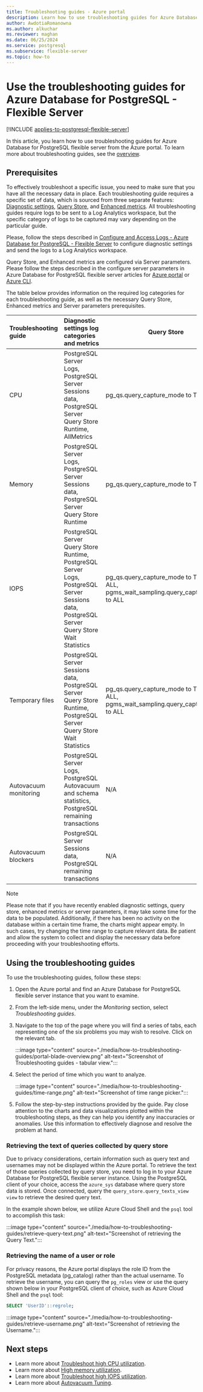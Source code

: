 ```yaml
---
title: Troubleshooting guides - Azure portal
description: Learn how to use troubleshooting guides for Azure Database for PostgreSQL - Flexible Server from the Azure portal.
author: AwdotiaRomanowna
ms.author: alkuchar
ms.reviewer: maghan
ms.date: 06/25/2024
ms.service: postgresql
ms.subservice: flexible-server
ms.topic: how-to
---
```


# Use the troubleshooting guides for Azure Database for PostgreSQL - Flexible Server

[!INCLUDE [applies-to-postgresql-flexible-server](~/reusable-content/ce-skilling/azure/includes/postgresql/includes/applies-to-postgresql-flexible-server.md)]

In this article, you learn how to use troubleshooting guides for Azure Database for PostgreSQL flexible server from the Azure portal. To learn more about troubleshooting guides, see the [overview](concepts-troubleshooting-guides.md).

## Prerequisites

To effectively troubleshoot a specific issue, you need to make sure that you have all the necessary data in place. 
Each troubleshooting guide requires a specific set of data, which is sourced from three separate features: [Diagnostic settings](how-to-configure-and-access-logs.md), [Query Store](concepts-query-store.md), and [Enhanced metrics](concepts-monitoring.md#enabling-enhanced-metrics).
All troubleshooting guides require logs to be sent to a Log Analytics workspace, but the specific category of logs to be captured may vary depending on the particular guide. 

Please, follow the steps described in [Configure and Access Logs - Azure Database for PostgreSQL - Flexible Server](howto-configure-and-access-logs.md) to configure diagnostic settings and send the logs to a Log Analytics workspace.

Query Store, and Enhanced metrics are configured via Server parameters. Please follow the steps described in the configure server parameters in Azure Database for PostgreSQL flexible server articles for [Azure portal](howto-configure-server-parameters-using-portal.md) or [Azure CLI](howto-configure-server-parameters-using-cli.md).

The table below provides information on the required log categories for each troubleshooting guide, as well as the necessary Query Store, Enhanced metrics and Server parameters prerequisites.

| Troubleshooting guide | Diagnostic settings log categories and metrics                                                                                                | Query Store                                                                          | Enhanced metrics                    | Server parameters           |
|:----------------------|:----------------------------------------------------------------------------------------------------------------------------------------------|--------------------------------------------------------------------------------------|-------------------------------------|-----------------------------|
| CPU                   | PostgreSQL Server Logs, PostgreSQL Server Sessions data, PostgreSQL Server Query Store Runtime, AllMetrics                                    | pg_qs.query_capture_mode to TOP or ALL                                               | metrics.collector_database_activity | N/A                         |
| Memory                | PostgreSQL Server Logs, PostgreSQL Server Sessions data, PostgreSQL Server Query Store Runtime                                                | pg_qs.query_capture_mode to TOP or ALL                                               | metrics.collector_database_activity | N/A                         |
| IOPS                  | PostgreSQL Server Query Store Runtime, PostgreSQL Server Logs, PostgreSQL Server Sessions data, PostgreSQL Server Query Store Wait Statistics | pg_qs.query_capture_mode to TOP or ALL, pgms_wait_sampling.query_capture_mode to ALL | metrics.collector_database_activity | track_io_timing to ON       |
| Temporary files       | PostgreSQL Server Sessions data, PostgreSQL Server Query Store Runtime, PostgreSQL Server Query Store Wait Statistics                         | pg_qs.query_capture_mode to TOP or ALL, pgms_wait_sampling.query_capture_mode to ALL | metrics.collector_database_activity | N/A                         |
| Autovacuum monitoring | PostgreSQL Server Logs, PostgreSQL Autovacuum and schema statistics, PostgreSQL remaining transactions                                        | N/A                                                                                  | N/A                                 | log_autovacuum_min_duration |
| Autovacuum blockers   | PostgreSQL Server Sessions data, PostgreSQL remaining transactions                                                                            | N/A                                                                                  | N/A                                 | N/A                         |


> [!NOTE]
> Please note that if you have recently enabled diagnostic settings, query store, enhanced metrics or server parameters, it may take some time for the data to be populated. Additionally, if there has been no activity on the database within a certain time frame, the charts might appear empty. In such cases, try changing the time range to capture relevant data. Be patient and allow the system to collect and display the necessary data before proceeding with your troubleshooting efforts.

## Using the troubleshooting guides

To use the troubleshooting guides, follow these steps:

1. Open the Azure portal and find an Azure Database for PostgreSQL flexible server instance that you want to examine.

2. From the left-side menu, under the *Monitoring* section, select *Troubleshooting guides*.

3. Navigate to the top of the page where you will find a series of tabs, each representing one of the six problems you may wish to resolve. Click on the relevant tab.

   :::image type="content" source="./media/how-to-troubleshooting-guides/portal-blade-overview.png" alt-text="Screenshot of Troubleshooting guides - tabular view.":::

4. Select the period of time which you want to analyze.

    :::image type="content" source="./media/how-to-troubleshooting-guides/time-range.png" alt-text="Screenshot of time range picker.":::

5. Follow the step-by-step instructions provided by the guide. Pay close attention to the charts and data visualizations plotted within the troubleshooting steps, as they can help you identify any inaccuracies or anomalies. Use this information to effectively diagnose and resolve the problem at hand.

### Retrieving the text of queries collected by query store

Due to privacy considerations, certain information such as query text and usernames may not be displayed within the Azure portal. 
To retrieve the text of those queries collected by query store, you need to log in to your Azure Database for PostgreSQL flexible server instance. 
Using the PostgreSQL client of your choice, access the `azure_sys` database where query store data is stored. 
Once connected, query the `query_store.query_texts_view view` to retrieve the desired query text.

In the example shown below, we utilize Azure Cloud Shell and the `psql` tool to accomplish this task:

:::image type="content" source="./media/how-to-troubleshooting-guides/retrieve-query-text.png" alt-text="Screenshot of retrieving the Query Text.":::

### Retrieving the name of a user or role

For privacy reasons, the Azure portal displays the role ID from the PostgreSQL metadata (pg_catalog) rather than the actual username. 
To retrieve the username, you can query the `pg_roles` view or use the query shown below in your PostgreSQL client of choice, such as Azure Cloud Shell and the `psql` tool:

```sql
SELECT 'UserID'::regrole;
```

:::image type="content" source="./media/how-to-troubleshooting-guides/retrieve-username.png" alt-text="Screenshot of retrieving the Username.":::


## Next steps

* Learn more about [Troubleshoot high CPU utilization](how-to-high-cpu-utilization.md).
* Learn more about [High memory utilization](how-to-high-memory-utilization.md).
* Learn more about [Troubleshoot high IOPS utilization](how-to-high-io-utilization.md).
* Learn more about [Autovacuum Tuning](how-to-autovacuum-tuning.md).

[//]: # (* Learn how to [create and manage read replicas in the Azure CLI and REST API]&#40;how-to-read-replicas-cli.md&#41;.)
